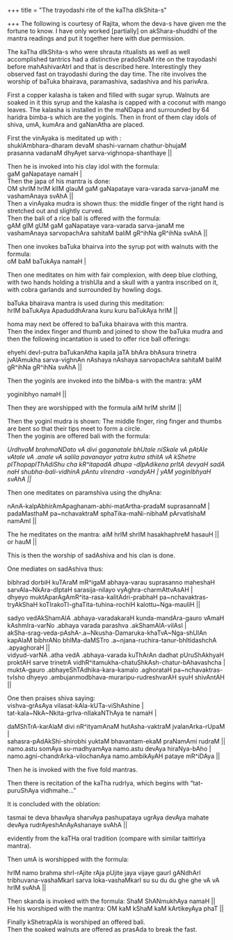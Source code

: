 +++
title = "The trayodashi rite of the kaTha dIkShita-s"

+++
The following is courtesy of Rajita, whom the deva-s have given me the
fortune to know. I have only worked \[partially\] on akShara-shuddhi of
the mantra readings and put it together here with due permission.

The kaTha dIkShita-s who were shrauta ritualists as well as well
accomplished tantrics had a distinctive pradoShaM rite on the trayodashi
before mahAshivarAtrI and that is described here. Interestingly they
observed fast on trayodashi during the day time. The rite involves the
worship of baTuka bhairava, paramashiva, sadashiva and his parivAra.

First a copper kalasha is taken and filled with sugar syrup. Walnuts are
soaked in it this syrup and the kalasha is capped with a coconut with
mango leaves. The kalasha is installed in the maNDapa and surrounded by
64 haridra bimba-s which are the yoginIs. Then in front of them clay
idols of shiva, umA, kumAra and gaNanAtha are placed.

First the vinAyaka is meditated up with :  
shuklAmbhara-dharam devaM shashi-varnam chathur-bhujaM  
prasanna vadanaM dhyAyet sarva-vighnopa-shanthaye ||

Then he is invoked into his clay idol with the formula:  
gaM gaNapataye namaH |  
Then the japa of his mantra is done:  
OM shrIM hrIM klIM glauM gaM gaNapataye vara-varada sarva-janaM me
vashamAnaya svAhA ||  
Then a vinAyaka mudra is shown thus: the middle finger of the right hand
is stretched out and slightly curved.  
Then the bali of a rice ball is offered with the formula:  
gAM gIM gUM gaM gaNapataye vara-varada sarva-janaM me vashamAnaya
sarvopachAra sahitaM baliM gR^ihNa gR^ihNa svAhA ||

Then one invokes baTuka bhairva into the syrup pot with walnuts with the
formula:  
oM baM baTukAya namaH |  

Then one meditates on him with fair complexion, with deep blue clothing,
with two hands holding a trishUla and a skull with a yantra inscribed on
it, with cobra garlands and surrounded by howling dogs.  

baTuka bhairava mantra is used during this meditation:  
hrIM baTukAya ApaduddhArana kuru kuru baTukAya hrIM ||  

homa may next be offered to baTuka bhairava with this mantra.  
Then the index finger and thumb and joined to show the baTuka mudra and
then the following incantation is used to offer rice ball offerings:  

ehyehi devI-putra baTukanAtha kapila jaTA bhAra bhAsura trinetra
jvAlAmukha sarva-vighnAn nAshaya nAshaya sarvopachAra sahitaM baliM
gR^ihNa gR^ihNa svAhA ||

Then the yoginIs are invoked into the biMba-s with the mantra: yAM

yoginibhyo namaH ||  

Then they are worshipped with the formula aiM hrIM shrIM ||  

Then the yoginI mudra is shown: The middle finger, ring finger and
thumbs are bent so that their tips meet to form a circle.  
Then the yoginis are offered bali with the formula:

*UrdhvaM brahmaNDato vA divi gaganatale bhUtale niSkale vA pAtAle vAtale
vA .anale vA salila pavanayor yatra kutra sthitA vA kShetre
pIThopapIThAdiShu cha kR^itapadA dhupa -dIpAdikena prItA devyaH sadA naH
shubha-bali-vidhinA pAntu vIrendra -vandyAH | yAM yoginIbhyaH svAhA ||*

Then one meditates on paramshiva using the dhyAna:  

nAnA-kalpAbhirAmApaghanam-abhi-matArtha-pradaM suprasannaM |  
padaMasthaM pa\~nchavaktraM sphaTika-maNi-nibhaM pArvatIshaM namAmI ||

The he meditates on the mantra: aiM hrIM shrIM hasakhaphreM hasauH || or
hauM ||

This is then the worship of sadAshiva and his clan is done.

One mediates on sadAshiva thus:

bibhrad dorbiH kuTAraM mR^igaM abhaya-varau suprasanno maheshaH
sarvAla\~NkAra-dIptaH sarasija-nilayo vyAghra-charmAttvAsAH |  
dhyeyo muktAparAgAmR^ita-rasa-kalitAdri-prabhaH
pa\~nchavaktras-tryAkShaH koTIrakoTI-ghaTita-tuhina-rochiH
kalottu\~Nga-mauliH ||

sadyo vedAkShamAlA .abhaya-varadakaraH kunda-mandAra-gauro vAmaH
kAshmIra-varNo .abhaya varada parashva .akShamAlA-vilAsI |  
akSha-srag-veda-pAshA-.a\~Nkusha-Damaruka-khaTvA\~Nga-shUlAn kapAlaM
bibhrANo bhIMa-daMSTro .a\~njana-ruchira-tanur-bhItidashchA .apyaghoraH
||  
vidyud-varNA .atha vedA .abhaya-varada kuThArAn dadhat pUruShAkhyaH
proktAH sarve trinetrA vidhR^itamukha-chatuShkAsh-chatur-bAhavashcha |  
muktA-gauro .abhayeShTAdhika-kara-kamalo .aghorataH
pa\~nchavaktras-tvIsho dhyeyo .ambujanmodbhava-muraripu-rudreshvarAH
syuH shivAntAH ||

One then praises shiva saying:  
vishva-grAsAya vilasat-kAla-kUTa-viShAshine |  
tat-kala\~NkA\~Nkita-grIva-nIlakaNThAya te namaH |

daMShTrA-karAlaM divi nR^ityamAnaM hutAsha-vaktraM jvalanArka-rUpaM |  
sahasra-pAdAkShi-shirobhi yuktaM bhavantam-ekaM praNamAmi rudraM ||  
namo.astu somAya su-madhyamAya namo.astu devAya hiraNya-bAho |  
namo.agni-chandrArka-vilochanAya namo.ambikAyAH pataye mR^iDAya ||

Then he is invoked with the five fold mantras.

Then there is recitation of the kaTha rudrIya, which begins with
“tat-puruShAya vidhmahe…”

It is concluded with the oblation:  

tasmai te deva bhavAya sharvAya pashupataya ugrAya devAya mahate devAya
rudrAyeshAnAyAshanaye svAhA ||  

evidently from the kaTHa oral tradition (compare with similar taittirIya
mantra).

Then umA is worshipped with the formula:  

hrIM namo brahma shrI-rAjite rAja pUjite jaya vijaye gaurI gANdhArI
tribhuvana-vashaMkarI sarva loka-vashaMkarI su su du du ghe ghe vA vA
hrIM svAhA ||

Then skanda is invoked with the formula: ShaM ShANmukhAya namaH ||  
He his worshiped with the mantra: OM kaM kShaM kaM kArtikeyAya phaT ||

Finally kShetrapAla is worshiped an offered bali.  
Then the soaked walnuts are offered as prasAda to break the fast.
